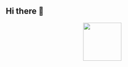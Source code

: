 ## Hi there 👋
<div id="header" align="center">
  <img src="https://dribbble.com/shots/16311321-The-Code-of-Life?utm_source=Clipboard_Shot&utm_campaign=Hurca&utm_content=The%20Code%20of%20Life&utm_medium=Social_Share&utm_source=Clipboard_Shot&utm_campaign=Hurca&utm_content=The%20Code%20of%20Life&utm_medium=Social_Share" width="100"/>
</div>
<!--
**harshitbansal184507/harshitbansal184507** is a ✨ _special_ ✨ repository because its `README.md` (this file) appears on your GitHub profile.

Here are some ideas to get you started:

- 🔭 I’m currently working on ...
- 🌱 I’m currently learning ...
- 👯 I’m looking to collaborate on ...
- 🤔 I’m looking for help with ...
- 💬 Ask me about ...
- 📫 How to reach me: ...
- 😄 Pronouns: ...
- ⚡ Fun fact: ...
-->
